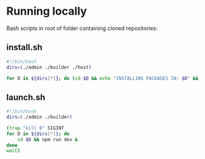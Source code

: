 # Running locally
Bash scripts in root of folder containing cloned repositories:
## install.sh
```bash
#!/bin/bash
dirs=(./admin ./builder ./host)

for D in ${dirs[*]}; do (cd $D && echo "INSTALLING PACKAGES IN: $D" && exec npm i); done
```

## launch.sh
```bash
#!/bin/bash
dirs=(./admin ./builder)

(trap "kill 0" SIGINT
for D in ${dirs[*]}; do
    cd $D && npm run dev &
done
wait)
```
